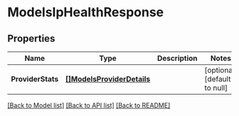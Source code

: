 # ModelsIpHealthResponse

## Properties
Name | Type | Description | Notes
------------ | ------------- | ------------- | -------------
**ProviderStats** | [**[]ModelsProviderDetails**](models.ProviderDetails.md) |  | [optional] [default to null]

[[Back to Model list]](../README.md#documentation-for-models) [[Back to API list]](../README.md#documentation-for-api-endpoints) [[Back to README]](../README.md)


